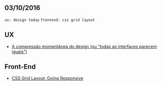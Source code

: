 03/10/2016
----------

`ux: design today` `frontend: css grid layout`

## UX

- [A compressão momentânea do design (ou “todas as interfaces parecem iguais”)](http://arquiteturadeinformacao.com/design-de-interacao/a-compressao-momentanea-do-design-ou-todas-as-interfaces-parecem-iguais/)

## Front-End

- [CSS Grid Layout: Going Responsive](https://webdesign.tutsplus.com/tutorials/css-grid-layout-going-responsive--cms-27270)
